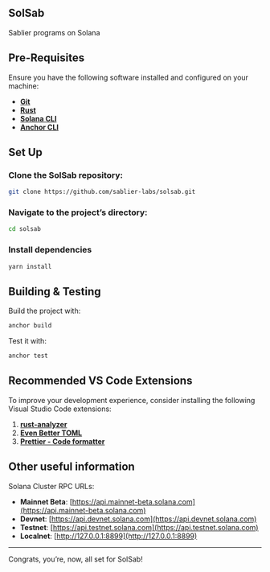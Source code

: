 ## SolSab

Sablier programs on Solana

## Pre-Requisites

Ensure you have the following software installed and configured on your machine:

- **[Git](https://git-scm.com/downloads)**
- **[Rust](https://rust-lang.org/tools/install)**
- **[Solana CLI](https://www.anchor-lang.com/docs/installation#solana-cli-basics/)**
- **[Anchor CLI](https://www.anchor-lang.com/docs/installation#quick-installation/)**

## Set Up

### Clone the SolSab repository:

```bash
git clone https://github.com/sablier-labs/solsab.git
```

### Navigate to the project’s directory:

```bash
cd solsab
```

### Install dependencies

```bash
yarn install
```

## Building & Testing

Build the project with:

```bash
anchor build
```

Test it with:

```bash
anchor test
```

## Recommended VS Code Extensions

To improve your development experience, consider installing the following Visual Studio Code extensions:

1. **[rust-analyzer](https://marketplace.visualstudio.com/items?itemName=rust-lang.rust-analyzer)**
2. **[Even Better TOML](https://marketplace.visualstudio.com/items?itemName=tamasfe.even-better-toml)**
3. **[Prettier - Code formatter](https://marketplace.visualstudio.com/items?itemName=esbenp.prettier-vscode)**

## Other useful information

Solana Cluster RPC URLs:

- **Mainnet Beta**: [https://api.mainnet-beta.solana.com](https://api.mainnet-beta.solana.com)
- **Devnet**: [https://api.devnet.solana.com](https://api.devnet.solana.com)
- **Testnet**: [https://api.testnet.solana.com](https://api.testnet.solana.com)
- **Localnet**: [http://127.0.0.1:8899](http://127.0.0.1:8899)

---

Congrats, you’re, now, all set for SolSab!
